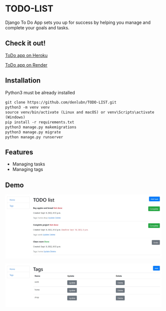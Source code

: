 # TODO-LIST
Django To Do App sets you up for success by helping you manage and complete your goals and tasks.

## Check it out!

[ToDo app on Heroku](https://to-do-list-lite.herokuapp.com/)

[ToDo app on Render](https://todo-list-lite.onrender.com/)


## Installation

Python3 must be already installed

```shell
git clone https://github.com/denlubn/TODO-LIST.git
python3 -m venv venv
source venv/bin/activate (Linux and macOS) or venv\Scripts\activate (Windows)
pip install -r requirements.txt
python3 manage.py makemigrations
python3 manage.py migrate
python manage.py runserver
```

## Features

* Managing tasks
* Managing tags

## Demo

![Website Interface](demo1.jpg)

![Website Interface](demo2.jpg)
